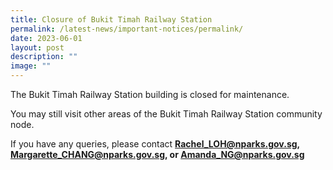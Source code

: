 ```yaml
---
title: Closure of Bukit Timah Railway Station
permalink: /latest-news/important-notices/permalink/
date: 2023-06-01
layout: post
description: ""
image: ""
---
```

The Bukit Timah Railway Station building is closed for maintenance.

You may still visit other areas of the Bukit Timah Railway Station community node.

If you have any queries, please contact 
**Rachel_LOH@nparks.gov.sg,  Margarette_CHANG@nparks.gov.sg, or Amanda_NG@nparks.gov.sg**